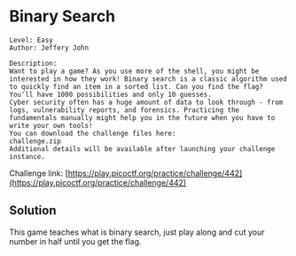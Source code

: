 # Binary Search

```
Level: Easy
Author: Jeffery John

Description:
Want to play a game? As you use more of the shell, you might be interested in how they work! Binary search is a classic algorithm used to quickly find an item in a sorted list. Can you find the flag? You'll have 1000 possibilities and only 10 guesses.
Cyber security often has a huge amount of data to look through - from logs, vulnerability reports, and forensics. Practicing the fundamentals manually might help you in the future when you have to write your own tools!
You can download the challenge files here:
challenge.zip
Additional details will be available after launching your challenge instance.
```
Challenge link: [https://play.picoctf.org/practice/challenge/442](https://play.picoctf.org/practice/challenge/442)

## Solution

This game teaches what is binary search, just play along and cut your number in half until you get the flag.
